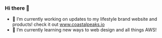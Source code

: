 ### Hi there 👋

- 🔭 I’m currently working on updates to my lifestyle brand website and products! check it out  www.coastalpeaks.io
- 🌱 I’m currently learning new ways to web design and all things AWS!

<!--
**coastalpeaks/coastalpeaks** is a ✨ _special_ ✨ repository because its `README.md` (this file) appears on your GitHub profile.

Here are some ideas to get you started:

- 🔭 I’m currently working on ...
- 🌱 I’m currently learning ...
- 👯 I’m looking to collaborate on ...
- 🤔 I’m looking for help with ...
- 💬 Ask me about ...
- 📫 How to reach me: ...
- 😄 Pronouns: ...
- ⚡ Fun fact: ...
-->
